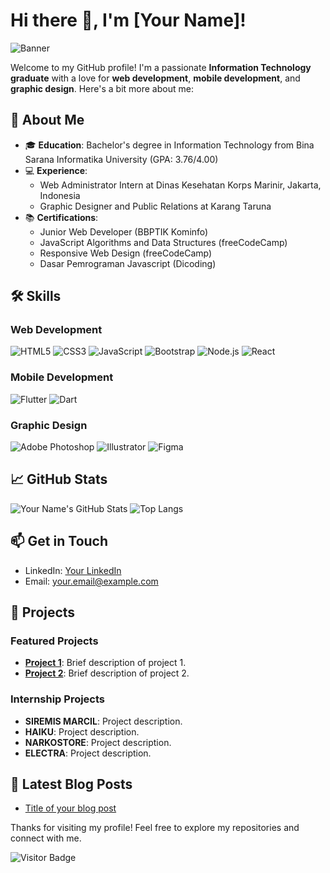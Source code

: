 # Hi there 👋, I'm [Your Name]!

![Banner](https://your-image-link.com/banner.jpg)

Welcome to my GitHub profile! I'm a passionate **Information Technology graduate** with a love for **web development**, **mobile development**, and **graphic design**. Here's a bit more about me:

## 🚀 About Me

- 🎓 **Education**: Bachelor's degree in Information Technology from Bina Sarana Informatika University (GPA: 3.76/4.00)
- 💻 **Experience**: 
  - Web Administrator Intern at Dinas Kesehatan Korps Marinir, Jakarta, Indonesia
  - Graphic Designer and Public Relations at Karang Taruna
- 📚 **Certifications**: 
  - Junior Web Developer (BBPTIK Kominfo)
  - JavaScript Algorithms and Data Structures (freeCodeCamp)
  - Responsive Web Design (freeCodeCamp)
  - Dasar Pemrograman Javascript (Dicoding)

## 🛠️ Skills

### Web Development
![HTML5](https://img.shields.io/badge/-HTML5-E34F26?style=flat&logo=html5&logoColor=white)
![CSS3](https://img.shields.io/badge/-CSS3-1572B6?style=flat&logo=css3&logoColor=white)
![JavaScript](https://img.shields.io/badge/-JavaScript-F7DF1E?style=flat&logo=javascript&logoColor=black)
![Bootstrap](https://img.shields.io/badge/-Bootstrap-563D7C?style=flat&logo=bootstrap&logoColor=white)
![Node.js](https://img.shields.io/badge/-Node.js-339933?style=flat&logo=node.js&logoColor=white)
![React](https://img.shields.io/badge/-React-61DAFB?style=flat&logo=react&logoColor=black)

### Mobile Development
![Flutter](https://img.shields.io/badge/-Flutter-02569B?style=flat&logo=flutter&logoColor=white)
![Dart](https://img.shields.io/badge/-Dart-0175C2?style=flat&logo=dart&logoColor=white)

### Graphic Design
![Adobe Photoshop](https://img.shields.io/badge/-Photoshop-31A8FF?style=flat&logo=adobe-photoshop&logoColor=white)
![Illustrator](https://img.shields.io/badge/-Illustrator-FF9A00?style=flat&logo=adobe-illustrator&logoColor=white)
![Figma](https://img.shields.io/badge/-Figma-F24E1E?style=flat&logo=figma&logoColor=white)

## 📈 GitHub Stats

![Your Name's GitHub Stats](https://github-readme-stats.vercel.app/api?username=yourusername&show_icons=true&theme=radical)
![Top Langs](https://github-readme-stats.vercel.app/api/top-langs/?username=yourusername&layout=compact&theme=radical)

## 📫 Get in Touch

- LinkedIn: [Your LinkedIn](https://www.linkedin.com/in/yourprofile/)
- Email: [your.email@example.com](mailto:your.email@example.com)

## 🌟 Projects

### Featured Projects
- **[Project 1](https://github.com/yourusername/project1)**: Brief description of project 1.
- **[Project 2](https://github.com/yourusername/project2)**: Brief description of project 2.

### Internship Projects
- **SIREMIS MARCIL**: Project description.
- **HAIKU**: Project description.
- **NARKOSTORE**: Project description.
- **ELECTRA**: Project description.

## 📜 Latest Blog Posts

<!-- BLOG-POST-LIST:START -->
- [Title of your blog post](link)
<!-- BLOG-POST-LIST:END -->

Thanks for visiting my profile! Feel free to explore my repositories and connect with me.

![Visitor Badge](https://visitor-badge.laobi.icu/badge?page_id=yourusername.yourusername)
